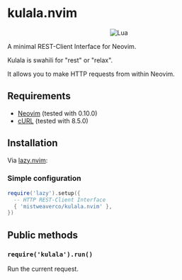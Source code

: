 # kulala.nvim

<div align="center">

![Lua](https://img.shields.io/badge/Made%20with%20Lua-blueviolet.svg?style=for-the-badge&logo=lua)

</div>

A minimal REST-Client Interface for Neovim.

Kulala is swahili for "rest" or "relax".

It allows you to make HTTP requests from within Neovim.

## Requirements

- [Neovim](https://github.com/neovim/neovim) (tested with 0.10.0)
- [cURL](https://curl.se/) (tested with 8.5.0)

## Installation

Via [lazy.nvim](https://github.com/folke/lazy.nvim):


### Simple configuration

```lua
require('lazy').setup({
  -- HTTP REST-Client Interface
  { 'mistweaverco/kulala.nvim' },
})
```

## Public methods

### `require('kulala').run()`

Run the current request.
